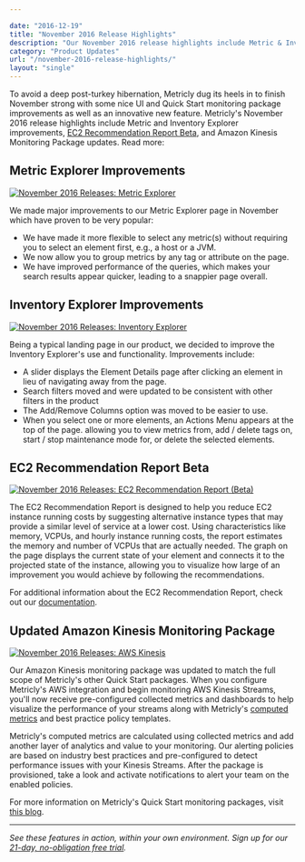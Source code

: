 ```yaml
---

date: "2016-12-19"
title: "November 2016 Release Highlights"
description: "Our November 2016 release highlights include Metric & Inventory Explorer improvements, EC2 Recommendation Report, & Amazon Kinesis Monitoring updates."
category: "Product Updates"
url: "/november-2016-release-highlights/"
layout: "single"
---
```



To avoid a deep post-turkey hibernation, Metricly dug its heels in to finish November strong with some nice UI and Quick Start monitoring package improvements as well as an innovative new feature. Metricly's November 2016 release highlights include Metric and Inventory Explorer improvements, [EC2 Recommendation Report Beta](/ec2-cost-analysis-recommendations), and Amazon Kinesis Monitoring Package updates. Read more:

Metric Explorer Improvements
----------------------------

[![November 2016 Releases: Metric Explorer](https://s3-us-west-2.amazonaws.com/com-netuitive-app-usw2-public/wp-content/uploads/2017/07/metric_ex.png)](https://s3-us-west-2.amazonaws.com/com-netuitive-app-usw2-public/wp-content/uploads/2017/07/metric_ex.png)

We made major improvements to our Metric Explorer page in November which have proven to be very popular:

-   We have made it more flexible to select any metric(s) without requiring you to select an element first, e.g., a host or a JVM.
-   We now allow you to group metrics by any tag or attribute on the page.
-   We have improved performance of the queries, which makes your search results appear quicker, leading to a snappier page overall.

Inventory Explorer Improvements
-------------------------------

[![November 2016 Releases: Inventory Explorer](https://s3-us-west-2.amazonaws.com/com-netuitive-app-usw2-public/wp-content/uploads/2017/07/inv_ex.png)](https://s3-us-west-2.amazonaws.com/com-netuitive-app-usw2-public/wp-content/uploads/2017/07/inv_ex.png)

Being a typical landing page in our product, we decided to improve the Inventory Explorer's use and functionality. Improvements include:

-   A slider displays the Element Details page after clicking an element in lieu of navigating away from the page.
-   Search filters moved and were updated to be consistent with other filters in the product
-   The Add/Remove Columns option was moved to be easier to use.
-   When you select one or more elements, an Actions Menu appears at the top of the page. allowing you to view metrics from, add / delete tags on, start / stop maintenance mode for, or delete the selected elements.

EC2 Recommendation Report Beta
------------------------------

[![November 2016 Releases: EC2 Recommendation Report (Beta)](https://s3-us-west-2.amazonaws.com/com-netuitive-app-usw2-public/wp-content/uploads/2017/07/ec2_reco_report.png)](https://s3-us-west-2.amazonaws.com/com-netuitive-app-usw2-public/wp-content/uploads/2017/07/ec2_reco_report.png)

The EC2 Recommendation Report is designed to help you reduce EC2 instance running costs by suggesting alternative instance types that may provide a similar level of service at a lower cost. Using characteristics like memory, VCPUs, and hourly instance running costs, the report estimates the memory and number of VCPUs that are actually needed. The graph on the page displays the current state of your element and connects it to the projected state of the instance, allowing you to visualize how large of an improvement you would achieve by following the recommendations.

For additional information about the EC2 Recommendation Report, check out our [documentation](https://help.netuitive.com/Content/Reports/ec2_recommendation_report.htm).

Updated Amazon Kinesis Monitoring Package
-----------------------------------------

[![November 2016 Releases: AWS Kinesis](https://s3-us-west-2.amazonaws.com/com-netuitive-app-usw2-public/wp-content/uploads/2017/07/kinesis1.png)](https://s3-us-west-2.amazonaws.com/com-netuitive-app-usw2-public/wp-content/uploads/2017/07/kinesis1.png)

Our Amazon Kinesis monitoring package was updated to match the full scope of Metricly's other Quick Start packages. When you configure Metricly's AWS integration and begin monitoring AWS Kinesis Streams, you'll now receive pre-configured collected metrics and dashboards to help visualize the performance of your streams along with Metricly's [computed metrics](/computed-monitoring-metrics) and best practice policy templates.

Metricly's computed metrics are calculated using collected metrics and add another layer of analytics and value to your monitoring. Our alerting policies are based on industry best practices and pre-configured to detect performance issues with your Kinesis Streams. After the package is provisioned, take a look and activate notifications to alert your team on the enabled policies.

For more information on Metricly's Quick Start monitoring packages, visit [this blog](/aws-monitoring-best-practices/).

* * * * *

*See these features in action, within your own environment. Sign up for our [21-day, no-obligation free trial](/signup).*

